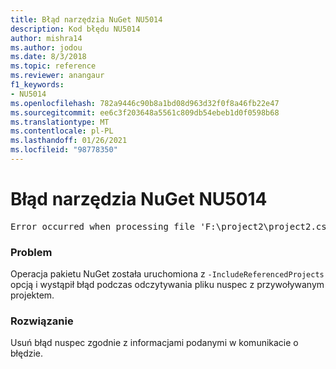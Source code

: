 ```yaml
---
title: Błąd narzędzia NuGet NU5014
description: Kod błędu NU5014
author: mishra14
ms.author: jodou
ms.date: 8/3/2018
ms.topic: reference
ms.reviewer: anangaur
f1_keywords:
- NU5014
ms.openlocfilehash: 782a9446c90b8a1bd08d963d32f0f8a46fb22e47
ms.sourcegitcommit: ee6c3f203648a5561c809db54ebeb1d0f0598b68
ms.translationtype: MT
ms.contentlocale: pl-PL
ms.lasthandoff: 01/26/2021
ms.locfileid: "98778350"
---
```

# <a name="nuget-error-nu5014"></a>Błąd narzędzia NuGet NU5014
<pre>Error occurred when processing file 'F:\project2\project2.csproj': The 'id' start tag on line 4 position 10 does not match the end tag of 'ids'. Line 4, position 20.</pre>

### <a name="issue"></a>Problem

Operacja pakietu NuGet została uruchomiona z `-IncludeReferencedProjects` opcją i wystąpił błąd podczas odczytywania pliku nuspec z przywoływanym projektem.


### <a name="solution"></a>Rozwiązanie

Usuń błąd nuspec zgodnie z informacjami podanymi w komunikacie o błędzie.

